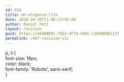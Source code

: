 ```yaml
---
id: 524
title: mh-elegance-lite
date: 2018-10-30T11:46:27+01:00
author: Daniel Pett
layout: revision
guid: https://444BBD0C-75E2-4F7A-890C-C3A98B9B1137
permalink: /447-revision-v1/
---
```

p, li {  
font-size: 16px;  
color: black;  
font-family: &#8216;Roboto', sans-serif;  
}